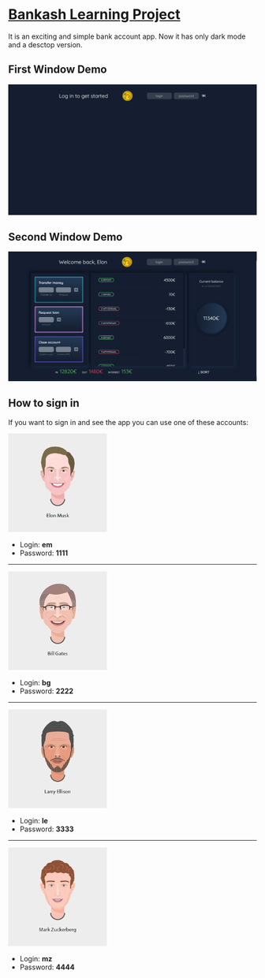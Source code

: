 # [Bankash Learning Project](https://createira.github.io/bankash/)

It is an exciting and simple bank account app. Now it has only dark mode and a desctop version. 

## First Window Demo
![Bankash Demo 1](https://github.com/Createira/bankash/blob/master/images/demos/demo-1.png?raw=true)

## Second Window Demo
![Bankash Demo 2](https://github.com/Createira/bankash/blob/master/images/demos/demo-2.png?raw=true)

## How to sign in
If you want to sign in and see the app you can use one of these accounts:

![Elon Musk Avatar](https://github.com/Createira/bankash/blob/master/images/avatars/avatar-1.jpg?raw=true)
* Login: **em** 
* Password: **1111**
---
![Bill Gates Avatar](https://github.com/Createira/bankash/blob/master/images/avatars/avatar-2.jpg?raw=true)
* Login: **bg** 
* Password: **2222**
---
![Larry Ellison](https://github.com/Createira/bankash/blob/master/images/avatars/avatar-3.jpg?raw=true)
* Login: **le** 
* Password: **3333**
---
![Mark Zuckerberg](https://github.com/Createira/bankash/blob/master/images/avatars/avatar-4.jpg?raw=true)
* Login: **mz** 
* Password: **4444**
